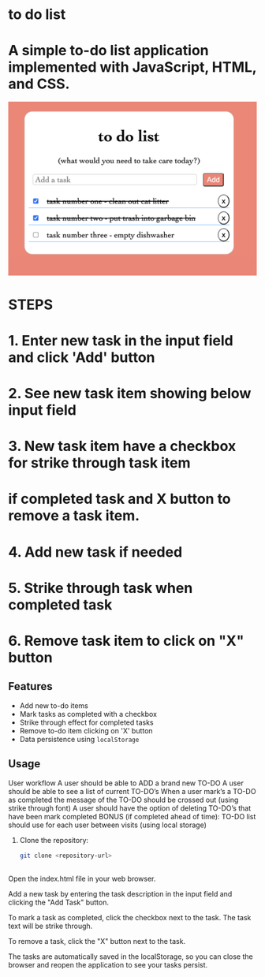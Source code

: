 # to do list

# A simple to-do list application implemented with JavaScript, HTML, and CSS.

![My Image](todolist_screenshot.png)

# STEPS
#
# 1. Enter new task in the input field and click 'Add' button
# 2. See new task item showing below input field
# 3. New task item have a checkbox for strike through task item
#    if completed task and X button to remove a task item.
# 4. Add new task if needed
# 5. Strike through task when completed task
# 6. Remove task item to click on "X" button


## Features

- Add new to-do items
- Mark tasks as completed with a checkbox
- Strike through effect for completed tasks
- Remove to-do item clicking on 'X' button
- Data persistence using `localStorage`

## Usage

User workflow
A user should be able to ADD a brand new TO-DO
A user should be able to see a list of current TO-DO’s
When a user mark’s a TO-DO as completed the message of the TO-DO should be crossed out (using strike through font)
A user should have the option of deleting TO-DO’s that have been mark completed
BONUS (if completed ahead of time):  TO-DO list should use for each user between visits (using local storage)


1. Clone the repository:

   ```bash
   git clone <repository-url>



Open the index.html file in your web browser.

Add a new task by entering the task description in the input field and clicking the "Add Task" button.

To mark a task as completed, click the checkbox next to the task. The task text will be strike through.

To remove a task, click the "X" button next to the task.

The tasks are automatically saved in the localStorage, so you can close the browser and reopen the application to see your tasks persist.